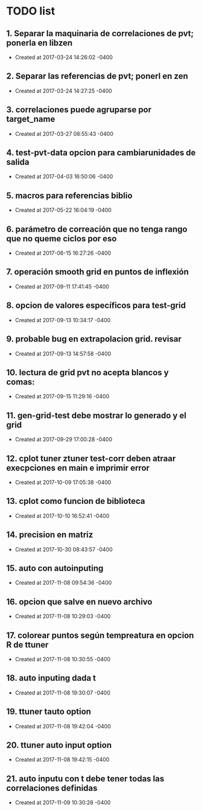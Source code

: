 # TODO list
## 1. Separar la maquinaria de correlaciones de pvt; ponerla en libzen
- Created at   2017-03-24 14:26:02 -0400

## 2. Separar las referencias de pvt; ponerl en zen
- Created at   2017-03-24 14:27:25 -0400

## 3. correlaciones puede agruparse por target_name
- Created at   2017-03-27 08:55:43 -0400

## 4. test-pvt-data opcion para cambiarunidades de salida
- Created at   2017-04-03 16:50:06 -0400

## 5. macros para referencias biblio
- Created at   2017-05-22 16:04:19 -0400

## 6. parámetro de correación que no tenga rango que no queme ciclos por eso
- Created at   2017-06-15 16:27:26 -0400

## 7. operación smooth grid en puntos de inflexión
- Created at   2017-09-11 17:41:45 -0400

## 8. opcion de valores específicos para test-grid
- Created at   2017-09-13 10:34:17 -0400

## 9. probable bug en extrapolacion grid. revisar
- Created at   2017-09-13 14:57:58 -0400

## 10. lectura de grid pvt no acepta blancos y comas:
- Created at   2017-09-15 11:29:16 -0400

## 11. gen-grid-test debe mostrar lo generado y el grid
- Created at   2017-09-29 17:00:28 -0400

## 12. cplot tuner ztuner test-corr deben atraar execpciones en main  e imprimir error
- Created at   2017-10-09 17:05:38 -0400

## 13. cplot como funcion de biblioteca
- Created at   2017-10-10 16:52:41 -0400

## 14. precision en matriz
- Created at   2017-10-30 08:43:57 -0400

## 15. auto con autoinputing
- Created at   2017-11-08 09:54:36 -0400

## 16. opcion que salve en nuevo archivo
- Created at   2017-11-08 10:29:03 -0400

## 17. colorear puntos según tempreatura en opcion R de ttuner
- Created at   2017-11-08 10:30:55 -0400

## 18. auto inputing dada t
- Created at   2017-11-08 19:30:07 -0400

## 19. ttuner tauto option
- Created at   2017-11-08 19:42:04 -0400

## 20. ttuner auto input option
- Created at   2017-11-08 19:42:15 -0400

## 21. auto inputu con t debe tener todas las correlaciones definidas
- Created at   2017-11-09 10:30:28 -0400

